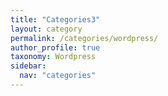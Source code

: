 ```yaml
---
title: "Categories3"
layout: category
permalink: /categories/wordpress/
author_profile: true
taxonomy: Wordpress
sidebar:
  nav: "categories"
---
```

